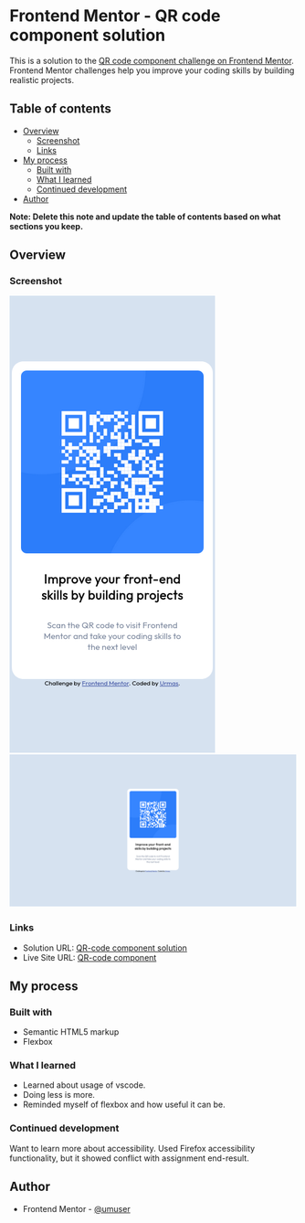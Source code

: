 # Frontend Mentor - QR code component solution

This is a solution to the [QR code component challenge on Frontend Mentor](https://www.frontendmentor.io/challenges/qr-code-component-iux_sIO_H). Frontend Mentor challenges help you improve your coding skills by building realistic projects. 

## Table of contents

- [Overview](#overview)
  - [Screenshot](#screenshot)
  - [Links](#links)
- [My process](#my-process)
  - [Built with](#built-with)
  - [What I learned](#what-i-learned)
  - [Continued development](#continued-development)
- [Author](#author)

**Note: Delete this note and update the table of contents based on what sections you keep.**

## Overview

### Screenshot

![](./images/screenshot_mobile.png)
![](./images/screenshot_desktop.png)

### Links

- Solution URL: [QR-code component solution](https://github.com/umuser/qr_code_component/tree/solution)
- Live Site URL: [QR-code component](https://umuser.github.io/qr_code_component/#)

## My process

### Built with

- Semantic HTML5 markup
- Flexbox

### What I learned

- Learned about usage of vscode. 
- Doing less is more. 
- Reminded myself of flexbox and how useful it can be.

### Continued development

Want to learn more about accessibility. Used Firefox accessibility functionality, but it showed conflict with assignment end-result.


## Author

- Frontend Mentor - [@umuser](https://www.frontendmentor.io/profile/umuser)

